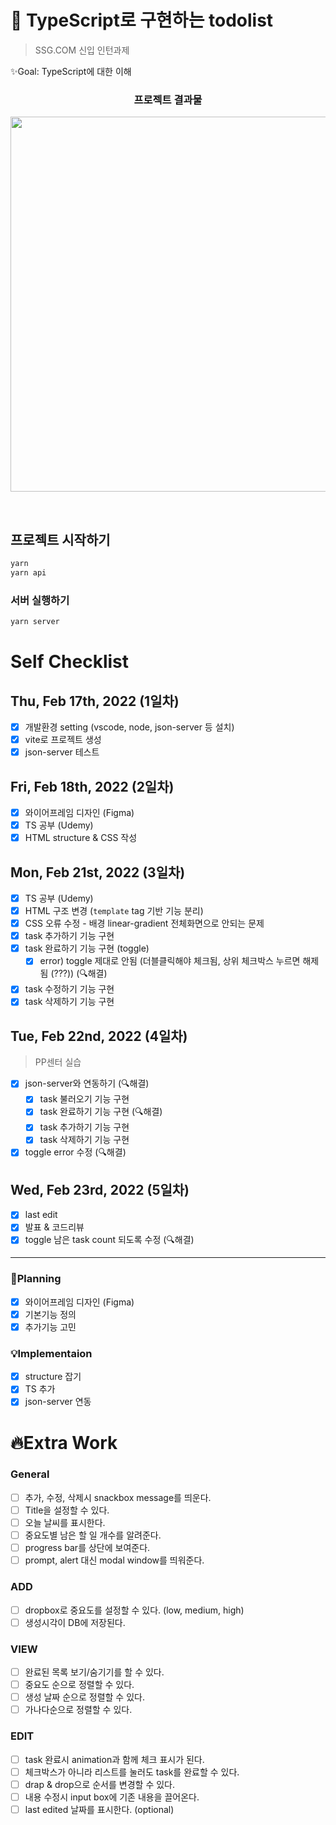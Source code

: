 # 📝 TypeScript로 구현하는 todolist

> SSG.COM 신입 인턴과제

✨Goal: TypeScript에 대한 이해

<h3 align="middle">프로젝트 결과물</h3>
<p align="middle">
<img width="600px;" src="https://user-images.githubusercontent.com/22411481/156029108-ab1246ed-4a34-4190-9b41-1f55a78420fc.gif"/>
</p>

</br>

## 프로젝트 시작하기

```bash
yarn
yarn api
```

### 서버 실행하기

```bash
yarn server
```

# Self Checklist

## Thu, Feb 17th, 2022 (1일차)

- [x] 개발환경 setting (vscode, node, json-server 등 설치)
- [x] vite로 프로젝트 생성
- [x] json-server 테스트

## Fri, Feb 18th, 2022 (2일차)

- [x] 와이어프레임 디자인 (Figma)
- [x] TS 공부 (Udemy)
- [x] HTML structure & CSS 작성

## Mon, Feb 21st, 2022 (3일차)

- [x] TS 공부 (Udemy)
- [x] HTML 구조 변경 (`template` tag 기반 기능 분리)
- [x] CSS 오류 수정 - 배경 linear-gradient 전체화면으로 안되는 문제
- [x] task 추가하기 기능 구현
- [x] task 완료하기 기능 구현 (toggle)
  - [x] error) toggle 제대로 안됨 (더블클릭해야 체크됨, 상위 체크박스 누르면 해제됨 (???)) (🔍해결)
- [x] task 수정하기 기능 구현
- [x] task 삭제하기 기능 구현

## Tue, Feb 22nd, 2022 (4일차)

> PP센터 실습

- [x] json-server와 연동하기 (🔍해결)
  - [x] task 불러오기 기능 구현
  - [x] task 완료하기 기능 구현 (🔍해결)
  - [x] task 추가하기 기능 구현
  - [x] task 삭제하기 기능 구현
- [x] toggle error 수정 (🔍해결)

## Wed, Feb 23rd, 2022 (5일차)

- [x] last edit
- [x] 발표 & 코드리뷰
- [x] toggle 남은 task count 되도록 수정 (🔍해결)

---

### 📃Planning

- [x] 와이어프레임 디자인 (Figma)
- [x] 기본기능 정의
- [x] 추가기능 고민

### 💡Implementaion

- [x] structure 잡기
- [x] TS 추가
- [x] json-server 연동

# 🔥Extra Work

### General

- [ ] 추가, 수정, 삭제시 snackbox message를 띄운다.
- [ ] Title을 설정할 수 있다.
- [ ] 오늘 날씨를 표시한다.
- [ ] 중요도별 남은 할 일 개수를 알려준다.
- [ ] progress bar를 상단에 보여준다.
- [ ] prompt, alert 대신 modal window를 띄워준다.

### ADD

- [ ] dropbox로 중요도를 설정할 수 있다. (low, medium, high)
- [ ] 생성시각이 DB에 저장된다.

### VIEW

- [ ] 완료된 목록 보기/숨기기를 할 수 있다.
- [ ] 중요도 순으로 정렬할 수 있다.
- [ ] 생성 날짜 순으로 정렬할 수 있다.
- [ ] 가나다순으로 정렬할 수 있다.

### EDIT

- [ ] task 완료시 animation과 함께 체크 표시가 된다.
- [ ] 체크박스가 아니라 리스트를 눌러도 task를 완료할 수 있다.
- [ ] drap & drop으로 순서를 변경할 수 있다.
- [ ] 내용 수정시 input box에 기존 내용을 끌어온다.
- [ ] last edited 날짜를 표시한다. (optional)
